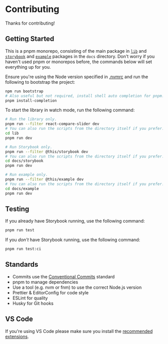 # Contributing

Thanks for contributing!

## Getting Started

This is a pnpm monorepo, consisting of the main package in [`lib`](../lib/) and [`storybook`](./storybook/) and [`example`](./example/) packages in the `docs` directory. Don't worry if you haven't used pnpm or monorepos before, the
commands below will set everything up for you.

Ensure you're using the Node version specified in [.nvmrc](../.nvmrc) and run the following to
bootstrap the project:

```sh
npm run bootstrap
# Also useful but not required, install shell auto completion for pnpm.
pnpm install-completion
```

To start the library in watch mode, run the following command:

```sh
# Run the library only.
pnpm run --filter react-compare-slider dev
# You can also run the scripts from the directory itself if you prefer.
cd lib
pnpm run dev

# Run Storybook only.
pnpm run --filter @this/storybook dev
# You can also run the scripts from the directory itself if you prefer.
cd docs/storybook
pnpm run dev

# Run example only.
pnpm run --filter @this/example dev
# You can also run the scripts from the directory itself if you prefer.
cd docs/example
pnpm run dev
```

## Testing

If you already have Storybook running, use the following command:

```sh
pnpm run test
```

If you _don't_ have Storybook running, use the following command:

```sh
pnpm run test:ci
```

## Standards

- Commits use the [Conventional Commits](https://conventionalcommits.org/) standard
- pnpm to manage dependencies
- Use a tool (e.g. nvm or fnm) to use the correct Node.js version
- Prettier & EditorConfig for code style
- ESLint for quality
- Husky for Git hooks

## VS Code

If you're using VS Code please make sure you install the [recommended extensions](../.vscode/extensions.json).
